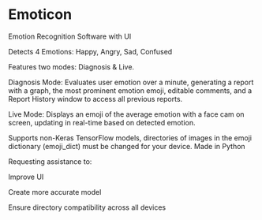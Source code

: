 # Emoticon

Emotion Recognition Software with UI

Detects 4 Emotions: Happy, Angry, Sad, Confused

Features two modes: Diagnosis & Live.

Diagnosis Mode: Evaluates user emotion over a minute, generating a report with a graph, the most prominent emotion emoji, editable comments, and a Report History window to access all previous reports.

Live Mode: Displays an emoji of the average emotion with a face cam on screen, updating in real-time based on detected emotion.

Supports non-Keras TensorFlow models, 
directories of images in the emoji dictionary (emoji_dict) must be changed for your device. 
Made in Python

Requesting assistance to:

 Improve UI

 Create more accurate model

 Ensure directory compatibility across all devices


